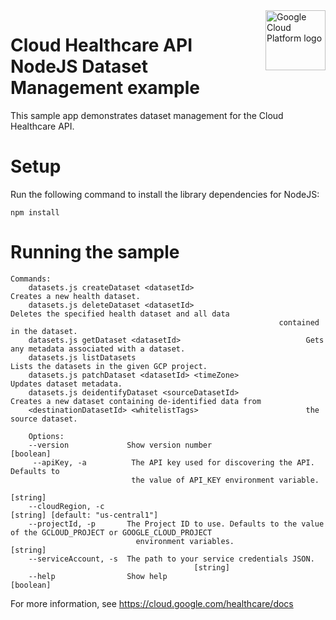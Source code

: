 <img src="https://avatars2.githubusercontent.com/u/2810941?v=3&s=96" alt="Google Cloud Platform logo" title="Google Cloud Platform" align="right" height="96" width="96"/>

# Cloud Healthcare API NodeJS Dataset Management example

This sample app demonstrates dataset management for the Cloud Healthcare API.

# Setup

Run the following command to install the library dependencies for NodeJS:

    npm install

# Running the sample

    Commands:
        datasets.js createDataset <datasetId>                         Creates a new health dataset.
        datasets.js deleteDataset <datasetId>                         Deletes the specified health dataset and all data
                                                                contained in the dataset.
        datasets.js getDataset <datasetId>                            Gets any metadata associated with a dataset.
        datasets.js listDatasets                                      Lists the datasets in the given GCP project.
        datasets.js patchDataset <datasetId> <timeZone>               Updates dataset metadata.
        datasets.js deidentifyDataset <sourceDatasetId>               Creates a new dataset containing de-identified data from
        <destinationDatasetId> <whitelistTags>                        the source dataset.

        Options:
        --version             Show version number                                                                    [boolean]
         --apiKey, -a          The API key used for discovering the API. Defaults to
                               the value of API_KEY environment variable.
                                                                   [string]
        --cloudRegion, -c                                                                    [string] [default: "us-central1"]
        --projectId, -p       The Project ID to use. Defaults to the value of the GCLOUD_PROJECT or GOOGLE_CLOUD_PROJECT
                                environment variables.                                    [string]
        --serviceAccount, -s  The path to your service credentials JSON.
                                             [string]
        --help                Show help                                                                              [boolean]

For more information, see https://cloud.google.com/healthcare/docs
